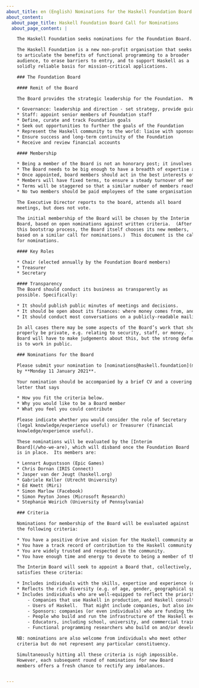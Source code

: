 ```yaml
---
about_title: en (English) Nominations for the Haskell Foundation Board of Directors
about_content:
  about_page_title: Haskell Foundation Board Call for Nominations
  about_page_content: |

    The Haskell Foundation seeks nominations for the Foundation Board.

    The Haskell Foundation is a new non-profit organisation that seeks
    to articulate the benefits of functional programming to a broader
    audience, to erase barriers to entry, and to support Haskell as a
    solidly reliable basis for mission-critical applications.

    ### The Foundation Board

    #### Remit of the Board

    The Board provides the strategic leadership for the Foundation.  More specifically

    * Governance: leadership and direction - set strategy, provide guidance
    * Staff: appoint senior members of Foundation staff
    * Define, curate and track Foundation goals
    * Seek out opportunities to further the goals of the Foundation
    * Represent the Haskell community to the world: liaise with sponsors, public bodies (ACM, standards committees) etc
    * Ensure success and long-term continuity of the Foundation
    * Receive and review financial accounts

    #### Membership

    * Being a member of the Board is not an honorary post; it involves real work.  There will typically be ad-hoc or permanent working groups, on which Board members are expected to serve or chair.
    * The Board needs to be big enough to have a breadth of expertise and representation, but small enough to be effective.  We will start with a Board of 12 members.
    * Once appointed, board members should act in the best interests of the Foundation and the entire Haskell community; they are not appointed to represent the interests of a particular group.
    * Members will have fixed terms, to ensure a steady turnover of members.  There is a balance here: it’s a pity to lose strong, well-qualified members too quickly.  The details remain to be settled, but will be something like: three or four year terms, but with the possibility of being renewed once, and the possibility of returning after a gap.
    * Terms will be staggered so that a similar number of members reach the end of their term at regular intervals.  “Regular intervals” might mean annually or every two years; again there is a balance between providing a regular “way in” and the overheads of nomination, selection, and onboarding.To bootstrap this process the Interim Board may invite some members to serve for shorter initial terms.
    * No two members should be paid employees of the same organisation

    The Executive Director reports to the board, attends all board
    meetings, but does not vote.

    The initial membership of the Board will be chosen by the Interim
    Board, based on open nominations against written criteria.  (After
    this bootstrap process, the Board itself chooses its new members,
    based on a similar call for nominations.)  This document is the call
    for nominations.

    #### Key Roles

    * Chair (elected annually by the Foundation Board members)
    * Treasurer
    * Secretary

    #### Transparency
    The Board should conduct its business as transparently as
    possible. Specifically:

    * It should publish public minutes of meetings and decisions.
    * It should be open about its finances: where money comes from, and what it is spent on.
    * It should conduct most conversations on a publicly-readable mailing list.

    In all cases there may be some aspects of the Board’s work that should
    properly be private, e.g. relating to security, staff, or money.  The
    Board will have to make judgements about this, but the strong default
    is to work in public.

    ### Nominations for the Board

    Please submit your nomination to [nominations@haskell.foundation](mailto:nominations@haskell.foundation),
    by **Monday 11 January 2021**.

    Your nomination should be accompanied by a brief CV and a covering
    letter that says

    * How you fit the criteria below.
    * Why you would like to be a Board member
    * What you feel you could contribute

    Please indicate whether you would consider the role of Secretary
    (legal knowledge/experience useful) or Treasurer (financial
    knowledge/experience useful).

    These nominations will be evaluated by the [Interim
    Board](/who-we-are), which will disband once the Foundation Board
    is in place.  Its members are:

    * Lennart Augustsson (Epic Games)
    * Chris Dornan (IRIS Connect)
    * Jasper van der Jeugt (haskell.org)
    * Gabriele Keller (Utrecht University)
    * Ed Kmett (Miri)
    * Simon Marlow (Facebook)
    * Simon Peyton Jones (Microsoft Research)
    * Stephanie Weirich (University of Pennsylvania)

    ### Criteria

    Nominations for membership of the Board will be evaluated against
    the following criteria:

    * You have a positive drive and vision for the Haskell community and ecosystem
    * You have a track record of contribution to the Haskell community and ecosystem
    * You are widely trusted and respected in the community.
    * You have enough time and energy to devote to being a member of the board; it is not an honorary position!

    The Interim Board will seek to appoint a Board that, collectively,
    satisfies these criteria:

    * Includes individuals with the skills, expertise and experience (e.g. technical, legal, organisational, community-building) that the Board needs.
    * Reflects the rich diversity (e.g. of age, gender, geographical spread) that is in the Haskell community.
    * Includes individuals who are well-equipped to reflect the priorities of Haskell’s various constituencies, including
        - Companies that use Haskell in production, and Haskell consultancies; giving this group a stronger voice is one of the HF’s main goals.
        - Users of Haskell.  That might include companies, but also includes the broader open-source community, hobbyists, etc.
        - Sponsors: companies (or even individuals) who are funding the Foundation.
        - People who build and run the infrastructure of the Haskell ecosystem: compilers, libraries, packaging and distribution, IDEs etc.
        - Educators, including school, university, and commercial training courses.
        - Functional programming researchers who build on and/or develop Haskell.

    NB: nominations are also welcome from individuals who meet other
    criteria but do not represent any particular constituency.

    Simultaneously hitting all these criteria is nigh impossible.
    However, each subsequent round of nominations for new Board
    members offers a fresh chance to rectify any imbalances.


---
```

